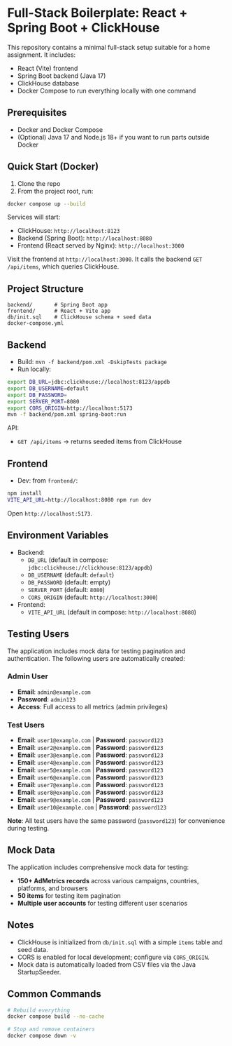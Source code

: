 # Full-Stack Boilerplate: React + Spring Boot + ClickHouse

This repository contains a minimal full-stack setup suitable for a home assignment. It includes:

- React (Vite) frontend
- Spring Boot backend (Java 17)
- ClickHouse database
- Docker Compose to run everything locally with one command

## Prerequisites

- Docker and Docker Compose
- (Optional) Java 17 and Node.js 18+ if you want to run parts outside Docker

## Quick Start (Docker)

1. Clone the repo
2. From the project root, run:

```bash
docker compose up --build
```

Services will start:
- ClickHouse: `http://localhost:8123`
- Backend (Spring Boot): `http://localhost:8080`
- Frontend (React served by Nginx): `http://localhost:3000`

Visit the frontend at `http://localhost:3000`. It calls the backend `GET /api/items`, which queries ClickHouse.

## Project Structure

```
backend/       # Spring Boot app
frontend/      # React + Vite app
db/init.sql    # ClickHouse schema + seed data
docker-compose.yml
```

## Backend

- Build: `mvn -f backend/pom.xml -DskipTests package`
- Run locally:

```bash
export DB_URL=jdbc:clickhouse://localhost:8123/appdb
export DB_USERNAME=default
export DB_PASSWORD=
export SERVER_PORT=8080
export CORS_ORIGIN=http://localhost:5173
mvn -f backend/pom.xml spring-boot:run
```

API:
- `GET /api/items` → returns seeded items from ClickHouse

## Frontend

- Dev: from `frontend/`:

```bash
npm install
VITE_API_URL=http://localhost:8080 npm run dev
```

Open `http://localhost:5173`.

## Environment Variables

- Backend:
  - `DB_URL` (default in compose: `jdbc:clickhouse://clickhouse:8123/appdb`)
  - `DB_USERNAME` (default: `default`)
  - `DB_PASSWORD` (default: empty)
  - `SERVER_PORT` (default: `8080`)
  - `CORS_ORIGIN` (default: `http://localhost:3000`)
- Frontend:
  - `VITE_API_URL` (default in compose: `http://localhost:8080`)

## Testing Users

The application includes mock data for testing pagination and authentication. The following users are automatically created:

### Admin User
- **Email**: `admin@example.com`
- **Password**: `admin123`
- **Access**: Full access to all metrics (admin privileges)

### Test Users
- **Email**: `user1@example.com` | **Password**: `password123`
- **Email**: `user2@example.com` | **Password**: `password123`
- **Email**: `user3@example.com` | **Password**: `password123`
- **Email**: `user4@example.com` | **Password**: `password123`
- **Email**: `user5@example.com` | **Password**: `password123`
- **Email**: `user6@example.com` | **Password**: `password123`
- **Email**: `user7@example.com` | **Password**: `password123`
- **Email**: `user8@example.com` | **Password**: `password123`
- **Email**: `user9@example.com` | **Password**: `password123`
- **Email**: `user10@example.com` | **Password**: `password123`

**Note**: All test users have the same password (`password123`) for convenience during testing.

## Mock Data

The application includes comprehensive mock data for testing:
- **150+ AdMetrics records** across various campaigns, countries, platforms, and browsers
- **50 items** for testing item pagination
- **Multiple user accounts** for testing different user scenarios

## Notes

- ClickHouse is initialized from `db/init.sql` with a simple `items` table and seed data.
- CORS is enabled for local development; configure via `CORS_ORIGIN`.
- Mock data is automatically loaded from CSV files via the Java StartupSeeder.

## Common Commands

```bash
# Rebuild everything
docker compose build --no-cache

# Stop and remove containers
docker compose down -v
```


